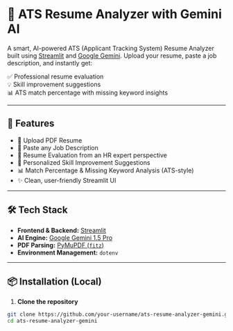 # 🤖 ATS Resume Analyzer with Gemini AI

A smart, AI-powered ATS (Applicant Tracking System) Resume Analyzer built using [Streamlit](https://streamlit.io) and [Google Gemini](https://ai.google.dev). Upload your resume, paste a job description, and instantly get:

✅ Professional resume evaluation  
💡 Skill improvement suggestions  
📊 ATS match percentage with missing keyword insights

---

## 🎯 Features

- 📄 Upload PDF Resume
- 📝 Paste any Job Description
- 📌 Resume Evaluation from an HR expert perspective
- 🔧 Personalized Skill Improvement Suggestions
- 📊 Match Percentage & Missing Keyword Analysis (ATS-style)
- ✨ Clean, user-friendly Streamlit UI

---

## 🛠️ Tech Stack

- **Frontend & Backend:** [Streamlit](https://streamlit.io/)
- **AI Engine:** [Google Gemini 1.5 Pro](https://ai.google.dev)
- **PDF Parsing:** [PyMuPDF (`fitz`)](https://pymupdf.readthedocs.io/)
- **Environment Management:** `dotenv`

---

## 📦 Installation (Local)

1. **Clone the repository**

```bash
git clone https://github.com/your-username/ats-resume-analyzer-gemini.git
cd ats-resume-analyzer-gemini

